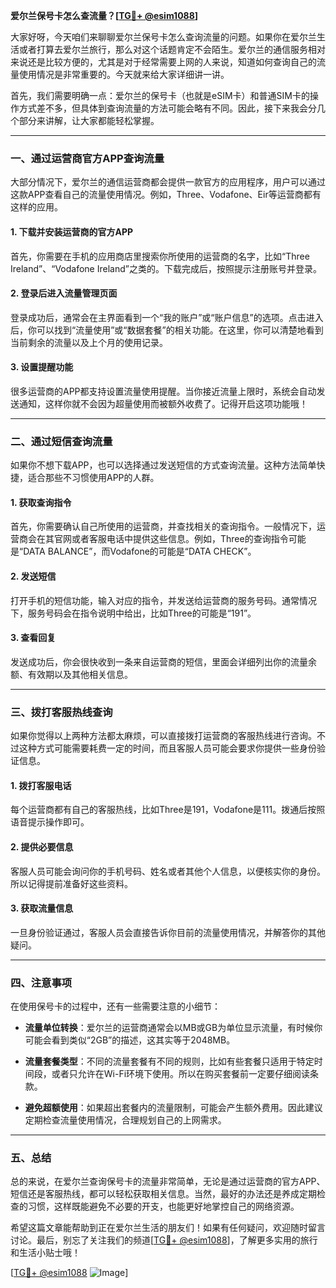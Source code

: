 **爱尔兰保号卡怎么查流量？[[TG💪+ @esim1088](https://t.me/s/esim1088)]**

大家好呀，今天咱们来聊聊爱尔兰保号卡怎么查询流量的问题。如果你在爱尔兰生活或者打算去爱尔兰旅行，那么对这个话题肯定不会陌生。爱尔兰的通信服务相对来说还是比较方便的，尤其是对于经常需要上网的人来说，知道如何查询自己的流量使用情况是非常重要的。今天就来给大家详细讲一讲。

首先，我们需要明确一点：爱尔兰的保号卡（也就是eSIM卡）和普通SIM卡的操作方式差不多，但具体到查询流量的方法可能会略有不同。因此，接下来我会分几个部分来讲解，让大家都能轻松掌握。

---

### **一、通过运营商官方APP查询流量**

大部分情况下，爱尔兰的通信运营商都会提供一款官方的应用程序，用户可以通过这款APP查看自己的流量使用情况。例如，Three、Vodafone、Eir等运营商都有这样的应用。

#### **1. 下载并安装运营商的官方APP**
首先，你需要在手机的应用商店里搜索你所使用的运营商的名字，比如“Three Ireland”、“Vodafone Ireland”之类的。下载完成后，按照提示注册账号并登录。

#### **2. 登录后进入流量管理页面**
登录成功后，通常会在主界面看到一个“我的账户”或“账户信息”的选项。点击进入后，你可以找到“流量使用”或“数据套餐”的相关功能。在这里，你可以清楚地看到当前剩余的流量以及上个月的使用记录。

#### **3. 设置提醒功能**
很多运营商的APP都支持设置流量使用提醒。当你接近流量上限时，系统会自动发送通知，这样你就不会因为超量使用而被额外收费了。记得开启这项功能哦！

---

### **二、通过短信查询流量**

如果你不想下载APP，也可以选择通过发送短信的方式查询流量。这种方法简单快捷，适合那些不习惯使用APP的人群。

#### **1. 获取查询指令**
首先，你需要确认自己所使用的运营商，并查找相关的查询指令。一般情况下，运营商会在其官网或者客服电话中提供这些信息。例如，Three的查询指令可能是“DATA BALANCE”，而Vodafone的可能是“DATA CHECK”。

#### **2. 发送短信**
打开手机的短信功能，输入对应的指令，并发送给运营商的服务号码。通常情况下，服务号码会在指令说明中给出，比如Three的可能是“191”。

#### **3. 查看回复**
发送成功后，你会很快收到一条来自运营商的短信，里面会详细列出你的流量余额、有效期以及其他相关信息。

---

### **三、拨打客服热线查询**

如果你觉得以上两种方法都太麻烦，可以直接拨打运营商的客服热线进行咨询。不过这种方式可能需要耗费一定的时间，而且客服人员可能会要求你提供一些身份验证信息。

#### **1. 拨打客服电话**
每个运营商都有自己的客服热线，比如Three是191，Vodafone是111。拨通后按照语音提示操作即可。

#### **2. 提供必要信息**
客服人员可能会询问你的手机号码、姓名或者其他个人信息，以便核实你的身份。所以记得提前准备好这些资料。

#### **3. 获取流量信息**
一旦身份验证通过，客服人员会直接告诉你目前的流量使用情况，并解答你的其他疑问。

---

### **四、注意事项**

在使用保号卡的过程中，还有一些需要注意的小细节：

- **流量单位转换**：爱尔兰的运营商通常会以MB或GB为单位显示流量，有时候你可能会看到类似“2GB”的描述，这其实等于2048MB。
  
- **流量套餐类型**：不同的流量套餐有不同的规则，比如有些套餐只适用于特定时间段，或者只允许在Wi-Fi环境下使用。所以在购买套餐前一定要仔细阅读条款。

- **避免超额使用**：如果超出套餐内的流量限制，可能会产生额外费用。因此建议定期检查流量使用情况，合理规划自己的上网需求。

---

### **五、总结**

总的来说，在爱尔兰查询保号卡的流量非常简单，无论是通过运营商的官方APP、短信还是客服热线，都可以轻松获取相关信息。当然，最好的办法还是养成定期检查的习惯，这样既能避免不必要的开支，也能更好地掌控自己的网络资源。

希望这篇文章能帮助到正在爱尔兰生活的朋友们！如果有任何疑问，欢迎随时留言讨论。最后，别忘了关注我们的频道[[TG💪+ @esim1088](https://t.me/s/esim1088)]，了解更多实用的旅行和生活小贴士哦！

[[TG💪+ @esim1088](https://t.me/s/esim1088) ![Image](https://i.postimg.cc/4NQfJmqS/Snipaste-2025-05-13-00-14-12.png)]